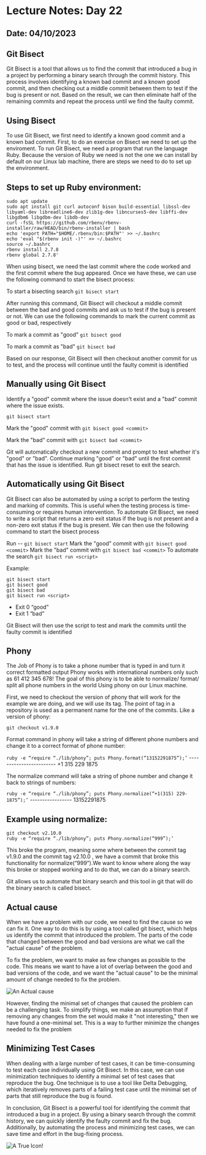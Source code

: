 # Lecture Notes: Day 22
## Date: 04/10/2023

## Git Bisect
Git Bisect is a tool that allows us to find the commit that introduced a bug in a project by performing a binary search through the commit history. This process involves identifying a known bad commit and a known good commit, and then checking out a middle commit between them to test if the bug is present or not. Based on the result, we can then eliminate half of the remaining commits and repeat the process until we find the faulty commit.

## Using Bisect
To use Git Bisect, we first need to identify a known good commit and a known bad commit. First, to do an exercise on Bisect we need to set up the enviroment. To run Git Bisect, we need a program that run the language Ruby. Because the version of Ruby we need is not the one we can install by default on our Linux lab machine, there are steps we need to do to set up the environment.

## Steps to set up Ruby environment:

```
sudo apt update
sudo apt install git curl autoconf bison build-essential libssl-dev libyaml-dev libreadline6-dev zlib1g-dev libncurses5-dev libffi-dev libgdbm6 libgdbm-dev libdb-dev
curl -fsSL https://github.com/rbenv/rbenv-installer/raw/HEAD/bin/rbenv-installer | bash
echo 'export PATH="$HOME/.rbenv/bin:$PATH"' >> ~/.bashrc
echo 'eval "$(rbenv init -)"' >> ~/.bashrc
source ~/.bashrc
rbenv install 2.7.8
rbenv global 2.7.8'
```

When using bisect, we need the last commit where the code worked and the first commit where the bug appeared. Once we have these, we can use the following command to start the bisect process:

To start a bisecting search
`git bisect start`

After running this command, Git Bisect will checkout a middle commit between the bad and good commits and ask us to test if the bug is present or not. We can use the following commands to mark the current commit as good or bad, respectively

To mark a commit as "good"
`git bisect good`

To mark a commit as "bad"
`git bisect bad`  

Based on our response, Git Bisect will then checkout another commit for us to test, and the process will continue until the faulty commit is identified

## Manually using Git Bisect
Identify a "good" commit where the issue doesn't exist and a "bad" commit where the issue exists.

`git bisect start`

Mark the "good" commit with 
`git bisect good <commit>`

Mark the "bad" commit with 
`git bisect bad <commit>`

Git will automatically checkout a new commit and prompt to test whether it's "good" or "bad".
Continue marking "good" or "bad" until the first commit that has the issue is identified.
Run git bisect reset to exit the search.

## Automatically using Git Bisect
Git Bisect can also be automated by using a script to perform the testing and marking of commits. This is useful when the testing process is time-consuming or requires human intervention. To automate Git Bisect, we need to write a script that returns a zero exit status if the bug is not present and a non-zero exit status if the bug is present. We can then use the following command to start the bisect process

Run -- `git bisect start`
Mark the "good" commit with 
`git bisect good <commit>`
Mark the "bad" commit with 
`git bisect bad <commit>`
To automate the search
`git bisect run <script>`

Example:
```
git bisect start
git bisect good
git bisect bad   
git bisect run <script>
``` 
* Exit 0 “good”
* Exit 1 “bad”

Git Bisect will then use the script to test and mark the commits until the faulty commit is identified

## Phony 
The Job of Phony is to take a phone number that is typed in and turn it correct formatted output 
Phony works with international numbers only such as 61 412 345 678!
The goal of this phony is to be able to normalize/ format/ split all phone numbers in the world
Using phony on our Linux machine.

First, we need to checkout the version of phony that will work for the example we are doing, and we will use its tag. The point of tag in a repository is used as a permanent name for the one of the commits. Like a version of phony:

`git checkout v1.9.0`

Format command in phony will take a string of different phone numbers and change it to a correct format of phone number:

`ruby -e “require “./lib/phony”; puts Phony.format(“13152291875”);’` ------------------------ +1 315 229 1875

The normalize command will take a string of phone number and change it back to strings of numbers:

`ruby -e “require “./lib/phony”; puts Phony.normalize(“+1(315) 229-1875”);’` ----------------- 13152291875

## Example using normalize:
```
git checkout v2.10.0
ruby -e “require “./lib/phony”; puts Phony.normalize(“999”);’ 
```

This broke the program, meaning some where between the commit tag v1.9.0 and the commit tag v2.10.0 , we have a commit that broke this functionality for normalize(“999”).We want to know where along the way this broke or stopped working and to do that, we can do a binary search.

Git allows us to automate that binary search and this tool in git that will do the binary search is called bisect.

## Actual cause
When we have a problem with our code, we need to find the cause so we can fix it. One way to do this is by using a tool called git bisect, which helps us identify the commit that introduced the problem. The parts of the code that changed between the good and bad versions are what we call the "actual cause" of the problem.

To fix the problem, we want to make as few changes as possible to the code. This means we want to have a lot of overlap between the good and bad versions of the code, and we want the "actual cause" to be the minimal amount of change needed to fix the problem.

![An Actual cause](https://drive.google.com/uc?id=13j_B7F1iZCOQkRF6anG6-YkUsofJP8K5)


However, finding the minimal set of changes that caused the problem can be a challenging task. To simplify things, we make an assumption that if removing any changes from the set would make it "not interesting," then we have found a one-minimal set. This is a way to further minimize the changes needed to fix the problem

## Minimizing Test Cases
When dealing with a large number of test cases, it can be time-consuming to test each case individually using Git Bisect. In this case, we can use minimization techniques to identify a minimal set of test cases that reproduce the bug. One technique is to use a tool like Delta Debugging, which iteratively removes parts of a failing test case until the minimal set of parts that still reproduce the bug is found.

In conclusion, Git Bisect is a powerful tool for identifying the commit that introduced a bug in a project. By using a binary search through the commit history, we can quickly identify the faulty commit and fix the bug. Additionally, by automating the process and minimizing test cases, we can save time and effort in the bug-fixing process.


![A True Icon!](https://drive.google.com/uc?id=1MDKcmBBsS14e6205UFVzBIuppkG57oAX)
